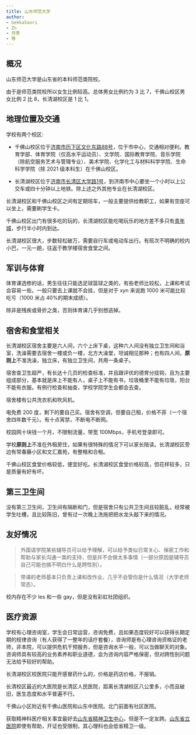 ```yaml
---
title: 山东师范大学
author:
- GekkaSaori
- Zn
- 月季
- 等
---
```


## 概况

山东师范大学是山东省的本科师范类院校。

由于是师范类院校所以女生比例较高。总体男女比例约为 3 比 7，千佛山校区男女比例 2 比 8，长清湖校区是 1 比 1。

## 地理位置及交通

学校有两个校区:

- 千佛山校区位于[济南市历下区文化东路88号](https://amap.com/place/B0213075C0)，位于市中心，交通相对便利。教育学部、体育学院（仅高水平运动员）、文学院、国际教育学院、音乐学院（除航空服务艺术与管理专业）、美术学院、化学化工与材料科学学院、生命科学学院（除 2021 级本科生）在千佛山校区。

- 长清湖校区位于[济南市长清区大学路1号](https://amap.com/place/B02130TQAM)，到济南市中心要坐一个小时以上公交车或四十分钟以上地铁。除上述之外其他专业在长清湖校区。

长清湖校区和千佛山校区之间有定期班车，一般主要提供给教职工，如果有空座可以坐上，需要刷学生卡。

千佛山校区出门有很多吃的玩的，长清湖校区能吃喝玩乐的地方差不多只有[青年城](https://amap.com/place/B02130YVVT)，步行半小时内到达。

长清湖校区很大，步数轻松破万，需要自行车或电动车出行。有班次不明确的校内小巴，一元一趟，往返于教学楼宿舍食堂之间。

## 军训与体育

体育课选修的话，男生往往只能选足球篮球之类的，有些老师比较松，上课和考试会容易一些。一般只要去上课就不会挂，但是对于 xyn 来说跑 1000 米可能比较吃亏（1000 米占 40%的期末成绩）。

除非是残疾或骨折之类，否则体育课几乎别想逃掉。

## 宿舍和食堂相关

长清湖校区宿舍主要是六人间，六个上床下桌，这种六人间没有独立卫生间和浴室，洗澡需要去宿舍一楼或负一楼，北方大澡堂，坦诚相见那种；也有四人间，**原则上**不准洗澡，独立床，有独立卫生间，共用一条桌子。

宿舍查卫生超严，有长达十几页的检查标准，并且跟评优的德育分挂钩，且为主要组成部分，基本就是床上不能有人，桌子上不能有书，垃圾桶里不能有垃圾，阳台不能有衣服。有例行检查和抽查，学校学院学生会都会去查。

宿舍楼有公共洗衣机和吹风机。

电免费 200 度，剩下的要自己买。宿舍有空调，但要自己租，价格不菲（一个宿舍四年数千元）。有十点宵禁，不断电不断网。

校园网十块钱一个月，不限制流量，带宽 100Mbps，手机号登录即可。

学校**原则上**不准在外租房住，如果有很特殊的情况下可以家长陪读。长清湖校区旁边有常春藤小区和文汇嘉苑，有整租和合租。

千佛山校区食堂价格较低，便宜好吃。长清湖校区食堂价格较高，但花样较多，只是质量有好有坏。

## 第三卫生间

没有第三卫生间，卫生间有隔断和门，但是宿舍只有公共卫生间且较脏乱，经常被学生吐槽，且比较陈旧，曾有过一次晚上洗拖把把水龙头敲下来的情况。

## 友好情况

> 外国语学院某些辅导员可以给予理解，可以给予类似日常关心、保密工作和帮助与家长沟通一类的支持，但是并不会做太多事情（一部分原因是辅导员自己可能也搞不明白什么是跨性别）。

> 带课的老师基本只负责上课和改作业，几乎不会管你是什么情况（大学老师常态）。

校内存在不少 les 和一些 gay，但是没有彩虹社团组织。

## 医疗资源

学校有心理咨询室，学生会日常运营，咨询免费，且如果态度较好可以获得长期定期的规律咨询（有人获得了一整年的话疗套餐），咨询师是有心理咨询资格证的老师，非本院，可以提供危机干预服务，但是咨询水平一般，可以当做聊天的对象。咨询师具有较高的业务素养和职业道德，会为咨询内容严格保密，但对跨性别问题无法给予较好的帮助。

长清湖校区校医院只能开感冒药什么的，价格是药店价格，不报销。

长清校区最近的大医院是长清区人民医院，距离长清湖校区八公里多，小而且破旧，医生态度和水平普遍不行。

千佛山小区附近有千佛山医院和山东中医院。北门前面有社区医院。

获取精神科医疗相关事宜最好去[山东省精神卫生中心](https://amap.com/place/B0FFM4NU1Y)，但是不一定友跨。[山东省立医院](https://amap.com/place/B021301A4B)即使有帮助，开证也受限制，其心理科也会低省精卫一级。
